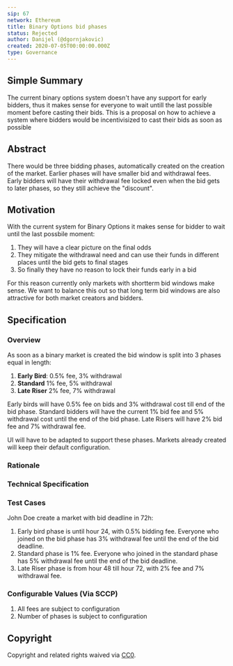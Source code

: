```yaml
---
sip: 67
network: Ethereum
title: Binary Options bid phases
status: Rejected
author: Danijel (@dgornjakovic)
created: 2020-07-05T00:00:00.000Z
type: Governance
---
```


<!--You can leave these HTML comments in your merged SIP and delete the visible duplicate text guides, they will not appear and may be helpful to refer to if you edit it again. This is the suggested template for new SIPs. Note that an SIP number will be assigned by an editor. When opening a pull request to submit your SIP, please use an abbreviated title in the filename, `sip-draft_title_abbrev.md`. The title should be 44 characters or less.-->


## Simple Summary
<!--"If you can't explain it simply, you don't understand it well enough." Simply describe the outcome the proposed changes intends to achieve. This should be non-technical and accessible to a casual community member.-->
The current binary options system doesn't have any support for early bidders, thus it makes sense for everyone to wait untill the last possible moment before casting their bids.
This is a proposal on how to achieve a system where bidders would be incentivisized to cast their bids as soon as possible

## Abstract
<!--A short (~200 word) description of the proposed change, the abstract should clearly describe the proposed change. This is what *will* be done if the SIP is implemented, not *why* it should be done or *how* it will be done. If the SIP proposes deploying a new contract, write, "we propose to deploy a new contract that will do x".-->
There would be three bidding phases, automatically created on the creation of the market. Earlier phases will have smaller bid and withdrawal fees. Early bidders will have their withdrawal fee locked even when the bid gets to later phases, so they still achieve the "discount".

## Motivation
<!--This is the problem statement. This is the *why* of the SIP. It should clearly explain *why* the current state of the protocol is inadequate.  It is critical that you explain *why* the change is needed, if the SIP proposes changing how something is calculated, you must address *why* the current calculation is innaccurate or wrong. This is not the place to describe how the SIP will address the issue!-->
With the current system for Binary Options it makes sense for bidder to wait until the last possbile moment:
1. They will have a clear picture on the final odds
2. They mitigate the withdrawal need and can use their funds in different places until the bid gets to final stages
3. So finally they have no reason to lock their funds early in a bid

For this reason currently only markets with shortterm bid windows make sense.
We want to balance this out so that long term bid windows are also attractive for both market creators and bidders.

## Specification
<!--The specification should describe the syntax and semantics of any new feature, there are five sections
1. Overview
2. Rationale
3. Technical Specification
4. Test Cases
5. Configurable Values
-->

### Overview
<!--This is a high level overview of *how* the SIP will solve the problem. The overview should clearly describe how the new feature will be implemented.-->
As soon as a binary market is created the bid window is split into 3 phases equal in length:
1. **Early Bird**: 0.5% fee, 3% withdrawal
2. **Standard** 1% fee, 5% withdrawal
3. **Late Riser** 2% fee, 7% withdrawal

Early birds will have 0.5% fee on bids and 3% withdrawal cost till end of the bid phase.
Standard bidders will have the current 1% bid fee and 5% withdrawal cost until the end of the bid phase.
Late Risers will have 2% bid fee and 7% withdrawal fee.


UI will have to be adapted to support these phases.
Markets already created will keep their default configuration.
### Rationale
<!--This is where you explain the reasoning behind how you propose to solve the problem. Why did you propose to implement the change in this way, what were the considerations and trade-offs. The rationale fleshes out what motivated the design and why particular design decisions were made. It should describe alternate designs that were considered and related work. The rationale may also provide evidence of consensus within the community, and should discuss important objections or concerns raised during discussion.-->

### Technical Specification
<!--The technical specification should outline the public API of the changes proposed. That is, changes to any of the interfaces Synthetix currently exposes or the creations of new ones.-->
  

### Test Cases
<!--Test cases for an implementation are mandatory for SIPs but can be included with the implementation..-->
John Doe create a market with bid deadline in 72h:
1. Early bird phase is until hour 24, with 0.5% bidding fee. Everyone who joined on the bid phase has 3% withdrawal fee until the end of the bid deadline.
2. Standard phase is 1% fee. Everyone who joined in the standard phase has 5% withdrawal fee until the end of the bid deadline.
3. Late Riser phase is from hour 48 till hour 72, with 2% fee and 7% withdrawal fee.

### Configurable Values (Via SCCP)
<!--Please list all values configurable via SCCP under this implementation.-->
1. All fees are subject to configuration
2. Number of phases is subject to configuration

## Copyright
Copyright and related rights waived via [CC0](https://creativecommons.org/publicdomain/zero/1.0/).